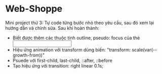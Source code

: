 # Web-Shoppe
Mini project thứ 3: Tự code từng bước nhỏ theo yêu cầu, sau đó xem lại hướng dẫn và chỉnh sửa. Sau khi hoàn thành:
  + Biết được thêm các thuộc tính outline, pseudo: focus của thẻ <input>
  + Hiệu ứng animation với transform dùng biến: "transform: scale(var(--growth-from))"
  + Psuede với first-child, last-child, ::after, ::before
  + Tạo hiệu ứng với transition: right linear 0.1s;
                   
